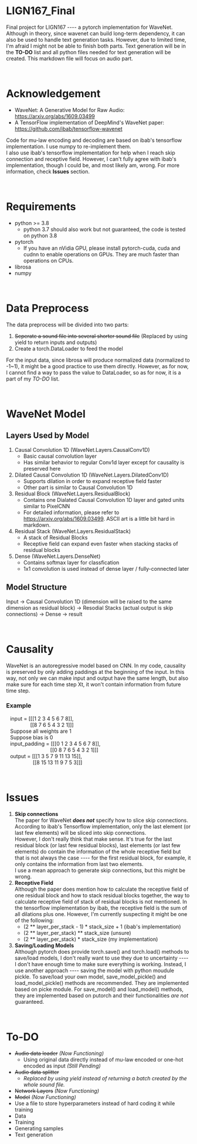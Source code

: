 # LIGN167_Final
Final project for LIGN167 ---- a pytorch implementation for WaveNet.
Although in theory, since wavenet can build long-term dependency, it can also be used to handle text generation tasks. However, due to limited time, I'm afraid I might not be able to finish both parts. Text generation will be in the **TO-DO** list and all python files needed for text generation will be created. This markdown file will focus on audio part.

<br>

# Acknowledgement
 - WaveNet: A Generative Model for Raw Audio: https://arxiv.org/abs/1609.03499<br>
 - A TensorFlow implementation of DeepMind's WaveNet paper: https://github.com/ibab/tensorflow-wavenet

Code for mu-law encoding and decoding are based on ibab's tensorflow implementation. I use numpy to re-implement them.<br>
I also use ibab's tensorflow implementation for help when I reach skip connection and receptive field. However, I can't fully agree with ibab's implementation, though I could be, and most likely am, wrong. For more information, check **Issues** section.

<br>

# Requirements
* python >= 3.8
   - python 3.7 should also work but not guaranteed, the code is tested on python 3.8
* pytorch
   - If you have an nVidia GPU, please install pytorch-cuda, cuda and cudnn to enable operations on GPUs. They are much faster than operations on CPUs.
* librosa
* numpy


<br>

# Data Preprocess
The data preprocess will be divided into two parts:<br>
1. ~~Seperate a sound file into several shorter sound file~~ (Replaced by using yield to return inputs and outputs)
2. Create a torch.DataLoader to feed the model

For the input data, since librosa will produce normalized data (normalized to -1~1), it might be a good practice to use them directly. However, as for now, I cannot find a way to pass the value to DataLoader, so as for now, it is a part of my *TO-DO* list.

<br>

# WaveNet Model
## Layers Used by Model
1. Causal Convolution 1D (WaveNet.Layers.CausalConv1D)
    - Basic causal convolution layer
    - Has similar behavior to regular Conv1d layer except for causality is preserved here
2. Dilated Causal Convolution 1D (WaveNet.Layers.DilatedConv1D)
    - Supports dilation in order to expand receptive field faster
    - Other part is similar to Causal Convolution 1D
3. Residual Block (WaveNet.Layers.ResidualBlock)
    - Contains one Dialated Causal Convolution 1D layer and gated units similar to PixelCNN
    - For detailed information, please refer to https://arxiv.org/abs/1609.03499. ASCII art is a little bit hard in markdown.
4. Residual Stack (WaveNet.Layers.ResidualStack)
    - A stack of Residual Blocks
    - Receptive field can expand even faster when stacking stacks of residual blocks
5. Dense (WaveNet.Layers.DenseNet)
    - Contains softmax layer for classfication
    - 1x1 convolution is used instead of dense layer / fully-connected later
## Model Structure
Input -> Causal Convolution 1D (dimension will be raised to the same dimension as residual block) -> Resodial Stacks (actual output is skip connections) -> Dense -> result

<br>

# Causality
WaveNet is an autoregressive model based on CNN. In my code, causality  is preserved by only adding paddings at the beginning of the input. In this way, not only we can make input and output have the same length, but also make sure for each time step Xt, it won't contain information from future time step.
### Example
&ensp; input = [[[1 2 3 4 5 6 7 8]],<br>
&ensp; &ensp; &ensp; &ensp; &ensp; &ensp; [[8 7 6 5 4 3 2 1]]] <br>
&ensp; Suppose all weights are 1 <br>
&ensp; Suppose bias is 0 <br>
&ensp; input_padding = [[[0 1 2 3 4 5 6 7 8]], <br>
&ensp; &ensp; &ensp; &ensp; &ensp; &ensp; &ensp; &ensp; &ensp; &ensp; &ensp; [[0 8 7 6 5 4 3 2 1]]]<br>
&ensp; output = [[[1 3 5 7 9 11 13 15]],<br>
&ensp; &ensp; &ensp; &ensp; &ensp; &ensp; &ensp;[[8 15 13 11 9 7 5 3]]]

<br>

# Issues
1. **Skip connections**<br>
   The paper for WaveNet ***does not*** specify how to slice skip connections. According to ibab's Tensorflow implementation, only the last element (or last few elements) will be sliced into skip connections. <br>
   However, I don't really think that make sense. It's true for the last residual block (or last few residual blocks), last elements (or last few elements) do contain the information of the whole receptive field but that is not always the case ---- for the first residual block, for example, it only contains the information from last two elements. <br>
   I use a mean approach to generate skip connections, but this might be wrong. 
2. **Receptive Field**<br>
   Although the paper does mention how to calculate the receptive field of one residual block and how to stack residual blocks together, the way to calculate receptive field of stack of residual blocks is not mentioned. In the tensorflow implementation by ibab, the receptive field is the sum of all dilations plus one. However, I'm currently suspecting it might be one of the following:
    - (2 ** layer_per_stack - 1) * stack_size + 1 (ibab's implementation)
    - (2 ** layer_per_stack) ** stack_size (unsure)
    - (2 ** layer_per_stack) * stack_size (my implementation)<br>
3. **Saving/Loading Models**<br>
    Although pytorch does provide torch.save() and torch.load() methods to save/load models, I don't really want to use they due to uncertainty ---- I don't have enough time to make sure everything is working. Instead, I use another approach ---- saving the model with python moudule pickle. To save/load your own model, save_model_pickle() and load_model_pickle() methods are recommended. They are implemented based on picke module. For save_model() and load_model() methods, they are implemented based on putorch and their functionalities *are not* guaranteed.

<br>

# To-DO
 - ~~Audio data loader~~ *(Now Functioning)*
   - Using original data directly instead of mu-law encoded or one-hot encoded as input *(Still Pending)*
 - ~~Audio data splitter~~
   - *Replaced by using yield instead of returning a batch created by the whole sound file.* 
 - ~~Network Layers~~ *(Now Functioning)*
 - ~~Model~~ *(Now Functioning)*
 - Use a file to store hyperparameters instead of hard coding it while training
 - Data
 - Training
 - Generating samples
 - Text generation
